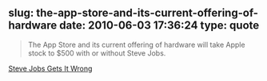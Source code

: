 slug: the-app-store-and-its-current-offering-of-hardware
date: 2010-06-03 17:36:24
type: quote
---

> The App Store and its current offering of hardware will take Apple stock to $500 with or without Steve Jobs.

[Steve Jobs Gets It Wrong](http://seekingalpha.com/article/208197-steve-jobs-gets-it-wrong?source=feed)

